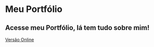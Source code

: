 # Meu Portfólio

## Acesse meu Portfólio, lá tem tudo sobre mim!


[Versão Online](https://mos2077.github.io/MeuSite/)
